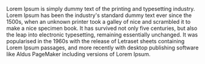 Lorem Ipsum is simply dummy text of the printing and typesetting industry. Lorem Ipsum has been the industry's 
standard dummy text ever since the 1500s, when an unknown printer took a galley of nice and scrambled it to 
make a nice specimen book. It has survived not only five centuries, but also the leap into electronic 
typesetting, remaining essentially unchanged. It was popularised in the 1960s with the release of Letraset 
sheets containing Lorem Ipsum passages, and more recently with desktop publishing software like Aldus 
PageMaker including versions of Lorem Ipsum.
